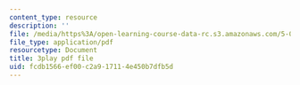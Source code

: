 ```yaml
---
content_type: resource
description: ''
file: /media/https%3A/open-learning-course-data-rc.s3.amazonaws.com/5-08j-biological-chemistry-ii-spring-2016/fcdb1566ef00c2a917114e450b7dfb5d_qDBdd9-T8lg.pdf
file_type: application/pdf
resourcetype: Document
title: 3play pdf file
uid: fcdb1566-ef00-c2a9-1711-4e450b7dfb5d
---
```

